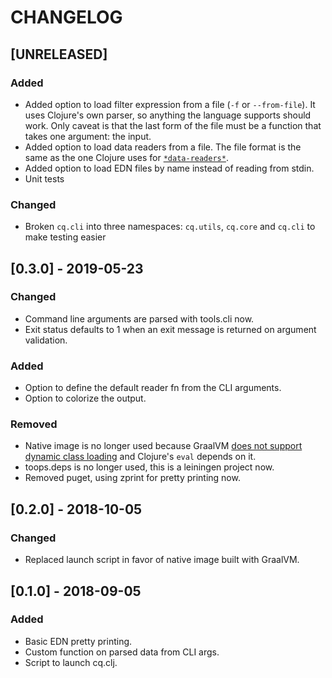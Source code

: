 # CHANGELOG

## [UNRELEASED]
### Added
* Added option to load filter expression from a file (`-f` or `--from-file`). It uses Clojure's own parser, so anything the language supports should work. Only caveat is that the last form of the file must be a function that takes one argument: the input.
* Added option to load data readers from a file. The file format is the same as the one Clojure uses for [`*data-readers*`](https://clojure.github.io/clojure/clojure.core-api.html#clojure.core/%2Adata-readers%2A).
* Added option to load EDN files by name instead of reading from stdin.
* Unit tests

### Changed
* Broken `cq.cli` into three namespaces: `cq.utils`, `cq.core` and `cq.cli` to make testing easier

## [0.3.0] - 2019-05-23
### Changed
* Command line arguments are parsed with tools.cli now.
* Exit status defaults to 1 when an exit message is returned on argument validation.

### Added
* Option to define the default reader fn from the CLI arguments.
* Option to colorize the output.

### Removed
* Native image is no longer used because GraalVM [does not support dynamic class loading](https://github.com/oracle/graal/blob/master/substratevm/LIMITATIONS.md#dynamic-class-loading--unloading) and Clojure's `eval` depends on it.
* toops.deps is no longer used, this is a leiningen project now.
* Removed puget, using zprint for pretty printing now.

## [0.2.0] - 2018-10-05
### Changed
* Replaced launch script in favor of native image built with GraalVM.

## [0.1.0] - 2018-09-05
### Added
* Basic EDN pretty printing.
* Custom function on parsed data from CLI args.
* Script to launch cq.clj.

